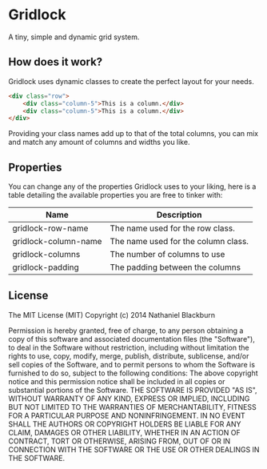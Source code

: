 # Gridlock

A tiny, simple and dynamic grid system.

## How does it work?

Gridlock uses dynamic classes to create the perfect layout for your needs.

```html
<div class="row">
	<div class="column-5">This is a column.</div>
	<div class="column-5">This is a column.</div>
</div>
```

Providing your class names add up to that of the total columns, you can mix and match any amount of columns and widths you like.

## Properties

You can change any of the properties Gridlock uses to your liking, here is a table detailing the available properties you are free to tinker with:

| Name                 | Description                                 |
| -------------------- | ------------------------------------------- |
| gridlock-row-name    | The name used for the row class.            |
| gridlock-column-name | The name used for the column class.         |
| gridlock-columns     | The number of columns to use                |
| gridlock-padding     | The padding between the columns             |

## License

The MIT License (MIT)
Copyright (c) 2014 Nathaniel Blackburn
    
Permission is hereby granted, free of charge, to any person obtaining a copy
of this software and associated documentation files (the "Software"), to deal
in the Software without restriction, including without limitation the rights
to use, copy, modify, merge, publish, distribute, sublicense, and/or sell
copies of the Software, and to permit persons to whom the Software is
furnished to do so, subject to the following conditions:
The above copyright notice and this permission notice shall be included in all
copies or substantial portions of the Software.
THE SOFTWARE IS PROVIDED "AS IS", WITHOUT WARRANTY OF ANY KIND, EXPRESS OR
IMPLIED, INCLUDING BUT NOT LIMITED TO THE WARRANTIES OF MERCHANTABILITY,
FITNESS FOR A PARTICULAR PURPOSE AND NONINFRINGEMENT. IN NO EVENT SHALL THE
AUTHORS OR COPYRIGHT HOLDERS BE LIABLE FOR ANY CLAIM, DAMAGES OR OTHER
LIABILITY, WHETHER IN AN ACTION OF CONTRACT, TORT OR OTHERWISE, ARISING FROM,
OUT OF OR IN CONNECTION WITH THE SOFTWARE OR THE USE OR OTHER DEALINGS IN THE
SOFTWARE.